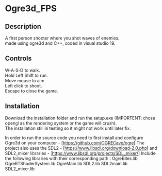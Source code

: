 # Ogre3d_FPS
## Description
A first person shooter where you shot waves of enemies.  
made using ogre3d and C++, coded in visual studio 19.  
## Controls
W-A-S-D to walk.  
Hold Left Shift to run.  
Move mouse to aim.  
Left click to shoot.   
Escape to close the game.   
## Installation
Download the installation folder and run the setup.exe (IMPORTENT: chose opengl as the rendering system or the game will crush).  
The installation still in testing so it might not work until later fix.  

In order to run the source code you need to first install and configure Ogre3d on your computer - [https://github.com/OGRECave/ogre] 
The project also uses the SDL2 - [https://www.libsdl.org/download-2.0.php] and SDL2_mixer libraries - [https://www.libsdl.org/projects/SDL_mixer/]
Include the following libraries with their corresponding path : 
OgreBites.lib
OgreRTShaderSystem.lib
OgreMain.lib
SDL2.lib
SDL2main.lib
SDL2_mixer.lib
